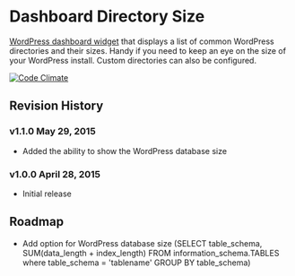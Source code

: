 # Dashboard Directory Size
[WordPress dashboard widget](https://wordpress.org/plugins/dashboard-directory-size/) that displays a list of common WordPress directories and their sizes.  Handy if you need to keep an eye on the size of your WordPress install.  Custom directories can also be configured.

[![Code Climate](https://codeclimate.com/github/petenelson/dashboard-directory-size/badges/gpa.svg)](https://codeclimate.com/github/petenelson/dashboard-directory-size)

## Revision History

### v1.1.0 May 29, 2015
- Added the ability to show the WordPress database size

### v1.0.0 April 28, 2015
- Initial release

## Roadmap
- Add option for WordPress database size (SELECT table_schema, SUM(data_length + index_length) FROM information_schema.TABLES where table_schema = 'tablename' GROUP BY table_schema)
